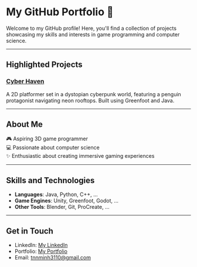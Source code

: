 # My GitHub Portfolio 🌟

Welcome to my GitHub profile! Here, you'll find a collection of projects showcasing my skills and interests in game programming and computer science.

---

## **Highlighted Projects**
### [Cyber Haven](https://github.com/ngcmnhtr/Cyber-Haven-Remake.git)
A 2D platformer set in a dystopian cyberpunk world, featuring a penguin protagonist navigating neon rooftops. Built using Greenfoot and Java.



---

## **About Me**
🎮 Aspiring 3D game programmer  
💻 Passionate about computer science  
✨ Enthusiastic about creating immersive gaming experiences  

---

## **Skills and Technologies**
- **Languages**: Java, Python, C++, ...
- **Game Engines**: Unity, Greenfoot, Godot, ...
- **Other Tools**: Blender, Git, ProCreate, ...

---

## **Get in Touch**
- LinkedIn: [My LinkedIn](https://www.linkedin.com/in/vivian-trieu-b79130329/)
- Portfolio: [My Portfolio]()
- Email: [tnnminh3110@gmail.com](mailto:tnnminh3110@gmail.com)


